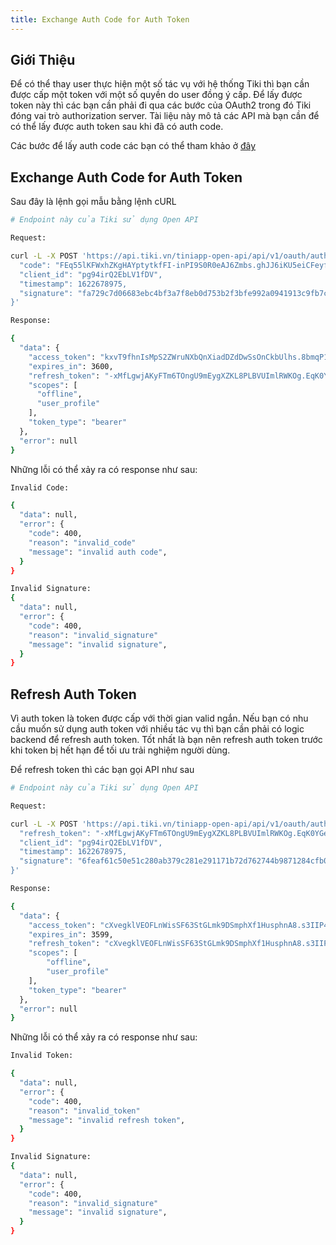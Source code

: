 ```yaml
---
title: Exchange Auth Code for Auth Token
---
```


## Giới Thiệu

Để có thể thay user thực hiện một số tác vụ với hệ thống Tiki thì bạn cần được cấp một token với một số quyền do user đồng ý cấp. Để lấy được token này thì các bạn cần phải đi qua các bước của OAuth2 trong đó Tiki đóng vai trò authorization server. Tài liệu này mô tả các API mà bạn cần để có thể lấy được auth token sau khi đã có auth code.

Các bước để lấy auth code các bạn có thể tham khảo ở [đây](../open-api/overview)

## Exchange Auth Code for Auth Token

Sau đây là lệnh gọi mẫu bằng lệnh cURL

```bash
# Endpoint này của Tiki sử dụng Open API

Request:

curl -L -X POST 'https://api.tiki.vn/tiniapp-open-api/api/v1/oauth/auth/token' -H 'Content-Type: application/json' --data-raw '{
  "code": "FEq55lKFWxhZKgHAYptytkfFI-inPI9S0R0eAJ6Zmbs.ghJJ6iKU5eiCFeyfhTAcV7sQ_Fz5gYyZNTxkLtA5gJE",
  "client_id": "pg94irQ2EbLV1fDV",
  "timestamp": 1622678975,
  "signature": "fa729c7d06683ebc4bf3a7f8eb0d753b2f3bfe992a0941913c9fb7c5e4194adf"
}'

Response:

{
  "data": {
    "access_token": "kxvT9fhnIsMpS2ZWruNXbQnXiadDZdDwSsOnCkbUlhs.8bmqP1rsssjERWGdO2xvCEwCOg-zov09UDVLgrx7qIg",
    "expires_in": 3600,
    "refresh_token": "-xMfLgwjAKyFTm6TOngU9mEygXZKL8PLBVUImlRWKOg.EqK0YGeXBr7xxH0JMahCaAoJWNTIo8_-nkEW1jY80IM",
    "scopes": [
      "offline",
      "user_profile"
    ],
    "token_type": "bearer"
  },
  "error": null
}
```

Những lỗi có thể xảy ra có response như sau:

```bash
Invalid Code:

{
  "data": null,
  "error": {
    "code": 400,
    "reason": "invalid_code"
    "message": "invalid auth code",
  }
}

Invalid Signature:
{
  "data": null,
  "error": {
    "code": 400,
    "reason": "invalid_signature"
    "message": "invalid signature",
  }
}
```

## Refresh Auth Token

Vì auth token là token được cấp với thời gian valid ngắn. Nếu bạn có nhu cầu muốn sử dụng auth token với nhiều tác vụ thì bạn cần phải có logic backend để refresh auth token. Tốt nhất là bạn nên refresh auth token trước khi token bị hết hạn để tối ưu trải nghiệm người dùng.

Để refresh token thì các bạn gọi API như sau

```bash
# Endpoint này của Tiki sử dụng Open API

Request:

curl -L -X POST 'https://api.tiki.vn/tiniapp-open-api/api/v1/oauth/auth/token/refresh' -H 'Content-Type: application/json' --data-raw '{
  "refresh_token": "-xMfLgwjAKyFTm6TOngU9mEygXZKL8PLBVUImlRWKOg.EqK0YGeXBr7xxH0JMahCaAoJWNTIo8_-nkEW1jY80IM",
  "client_id": "pg94irQ2EbLV1fDV",
  "timestamp": 1622678975,
  "signature": "6feaf61c50e51c280ab379c281e291171b72d762744b9871284cfb006443507d"
}'

Response:

{
  "data": {
    "access_token": "cXvegklVEOFLnWisSF63StGLmk9DSmphXf1HusphnA8.s3IIP4srYM7vi5eRC6IJId4_iwKDiXNJo2rZUQW4Dcc",
    "expires_in": 3599,
    "refresh_token": "cXvegklVEOFLnWisSF63StGLmk9DSmphXf1HusphnA8.s3IIP4srYM7vi5eRC6IJId4_iwKDiXNJo2rZUQW4Dcc",
    "scopes": [
        "offline",
        "user_profile"
    ],
    "token_type": "bearer"
  },
  "error": null
}
```

Những lỗi có thể xảy ra có response như sau:

```bash
Invalid Token:

{
  "data": null,
  "error": {
    "code": 400,
    "reason": "invalid_token"
    "message": "invalid refresh token",
  }
}

Invalid Signature:
{
  "data": null,
  "error": {
    "code": 400,
    "reason": "invalid_signature"
    "message": "invalid signature",
  }
}
```
